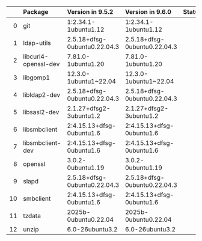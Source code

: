<!-- markdown-link-check-disable -->

|    | Package              | Version in 9.5.2             | Version in 9.6.0             | Status   |
|---:|:---------------------|:-----------------------------|:-----------------------------|:---------|
|  0 | git                  | 1:2.34.1-1ubuntu1.12         | 1:2.34.1-1ubuntu1.12         |          |
|  1 | ldap-utils           | 2.5.18+dfsg-0ubuntu0.22.04.3 | 2.5.18+dfsg-0ubuntu0.22.04.3 |          |
|  2 | libcurl4-openssl-dev | 7.81.0-1ubuntu1.20           | 7.81.0-1ubuntu1.20           |          |
|  3 | libgomp1             | 12.3.0-1ubuntu1~22.04        | 12.3.0-1ubuntu1~22.04        |          |
|  4 | libldap2-dev         | 2.5.18+dfsg-0ubuntu0.22.04.3 | 2.5.18+dfsg-0ubuntu0.22.04.3 |          |
|  5 | libsasl2-dev         | 2.1.27+dfsg2-3ubuntu1.2      | 2.1.27+dfsg2-3ubuntu1.2      |          |
|  6 | libsmbclient         | 2:4.15.13+dfsg-0ubuntu1.6    | 2:4.15.13+dfsg-0ubuntu1.6    |          |
|  7 | libsmbclient-dev     | 2:4.15.13+dfsg-0ubuntu1.6    | 2:4.15.13+dfsg-0ubuntu1.6    |          |
|  8 | openssl              | 3.0.2-0ubuntu1.19            | 3.0.2-0ubuntu1.19            |          |
|  9 | slapd                | 2.5.18+dfsg-0ubuntu0.22.04.3 | 2.5.18+dfsg-0ubuntu0.22.04.3 |          |
| 10 | smbclient            | 2:4.15.13+dfsg-0ubuntu1.6    | 2:4.15.13+dfsg-0ubuntu1.6    |          |
| 11 | tzdata               | 2025b-0ubuntu0.22.04         | 2025b-0ubuntu0.22.04         |          |
| 12 | unzip                | 6.0-26ubuntu3.2              | 6.0-26ubuntu3.2              |          |